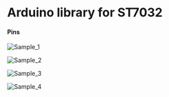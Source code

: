 # Arduino library for ST7032

#### Pins

![Sample_1](https://github.com/firatsyg/ST7032/blob/master/img/arduino_st7032.png?raw=true)


![Sample_2](https://github.com/firatsyg/ST7032/blob/master/img/IMG_0110.JPG?raw=true)


![Sample_3](https://github.com/firatsyg/ST7032/blob/master/img/IMG_0113.JPG?raw=true)


![Sample_4](https://github.com/firatsyg/ST7032/blob/master/img/IMG_0117.JPG?raw=true)




